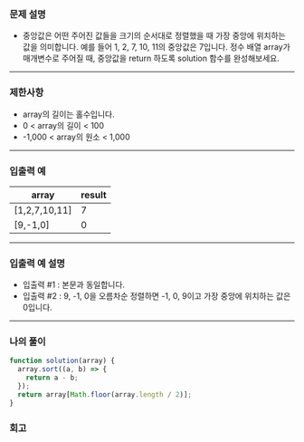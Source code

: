 ### 문제 설명

- 중앙값은 어떤 주어진 값들을 크기의 순서대로 정렬했을 때 가장 중앙에 위치하는 값을 의미합니다. 예를 들어 1, 2, 7, 10, 11의 중앙값은 7입니다. 정수 배열 array가 매개변수로 주어질 때, 중앙값을 return 하도록 solution 함수를 완성해보세요.

---

### 제한사항

- array의 길이는 홀수입니다.
- 0 < array의 길이 < 100
- -1,000 < array의 원소 < 1,000

---

### 입출력 예

| array         | result |
| ------------- | ------ |
| [1,2,7,10,11] | 7      |
| [9,-1,0]      | 0      |

---

### 입출력 예 설명

- 입출력 #1 : 본문과 동일합니다.
- 입출력 #2 : 9, -1, 0을 오름차순 정렬하면 -1, 0, 9이고 가장 중앙에 위치하는 값은 0입니다.

---

### 나의 풀이

```javascript
function solution(array) {
  array.sort((a, b) => {
    return a - b;
  });
  return array[Math.floor(array.length / 2)];
}
```

### 회고
